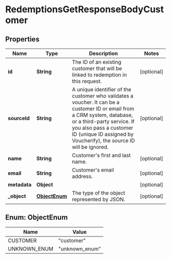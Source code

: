 

# RedemptionsGetResponseBodyCustomer


## Properties

| Name | Type | Description | Notes |
|------------ | ------------- | ------------- | -------------|
|**id** | **String** | The ID of an existing customer that will be linked to redemption in this request. |  [optional] |
|**sourceId** | **String** | A unique identifier of the customer who validates a voucher. It can be a customer ID or email from a CRM system, database, or a third-party service. If you also pass a customer ID (unique ID assigned by Voucherify), the source ID will be ignored. |  [optional] |
|**name** | **String** | Customer&#39;s first and last name. |  [optional] |
|**email** | **String** | Customer&#39;s email address. |  [optional] |
|**metadata** | **Object** |  |  [optional] |
|**_object** | [**ObjectEnum**](#ObjectEnum) | The type of the object represented by JSON. |  [optional] |



## Enum: ObjectEnum

| Name | Value |
|---- | -----|
| CUSTOMER | &quot;customer&quot; |
| UNKNOWN_ENUM | &quot;unknown_enum&quot; |



